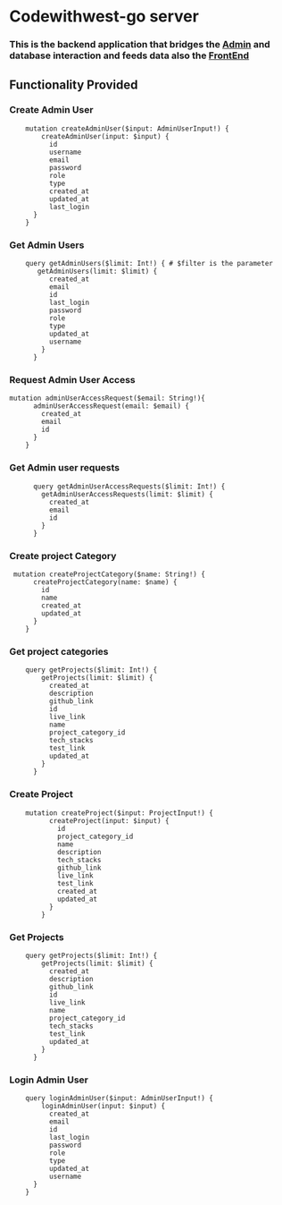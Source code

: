 # Codewithwest-go server

### This is the backend application that bridges the [Admin](https://github.com/codewithwest/project_codewithwest-go) and database interaction and feeds data also the [FrontEnd](https://codewithwest.vercel.app/)

## Functionality Provided

### Create Admin User
```
    mutation createAdminUser($input: AdminUserInput!) {
        createAdminUser(input: $input) {
          id
          username
          email
          password
          role
          type
          created_at
          updated_at
          last_login
      }
    }
```
### Get Admin Users
```
    query getAdminUsers($limit: Int!) { # $filter is the parameter
       getAdminUsers(limit: $limit) {
          created_at
          email
          id
          last_login
          password
          role
          type
          updated_at
          username
        }
      }
```
### Request Admin User Access
``` 
mutation adminUserAccessRequest($email: String!){
      adminUserAccessRequest(email: $email) {
        created_at
        email
        id
      }
    }
```
### Get Admin user requests
```
      query getAdminUserAccessRequests($limit: Int!) {
        getAdminUserAccessRequests(limit: $limit) {
          created_at
          email
          id
        }
      }
```
### Create project Category
```
 mutation createProjectCategory($name: String!) {
      createProjectCategory(name: $name) {
        id
        name
        created_at
        updated_at
      }
    }
```
### Get project categories
```
    query getProjects($limit: Int!) {
        getProjects(limit: $limit) {
          created_at
          description
          github_link
          id
          live_link
          name
          project_category_id
          tech_stacks
          test_link
          updated_at
        }
      }
```
### Create Project
```
    mutation createProject($input: ProjectInput!) {
          createProject(input: $input) {
            id
            project_category_id
            name
            description
            tech_stacks
            github_link
            live_link
            test_link
            created_at
            updated_at
          }
        }
```
### Get Projects
```
    query getProjects($limit: Int!) {
        getProjects(limit: $limit) {
          created_at
          description
          github_link
          id
          live_link
          name
          project_category_id
          tech_stacks
          test_link
          updated_at
        }
      }
```
### Login Admin User
```
    query loginAdminUser($input: AdminUserInput!) {
        loginAdminUser(input: $input) {
          created_at
          email
          id
          last_login
          password
          role
          type
          updated_at
          username
      }
    }
```




